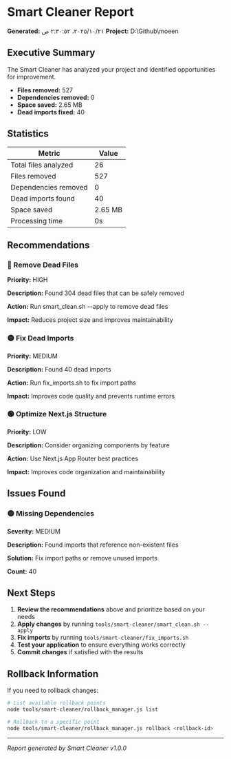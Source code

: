 # Smart Cleaner Report

**Generated:** ٢١‏/١٠‏/٢٠٢٥، ٢:٣٠:٥٢ ص
**Project:** D:\Github\moeen

## Executive Summary

The Smart Cleaner has analyzed your project and identified opportunities for improvement.

- **Files removed:** 527
- **Dependencies removed:** 0
- **Space saved:** 2.65 MB
- **Dead imports fixed:** 40

## Statistics

| Metric               | Value   |
| -------------------- | ------- |
| Total files analyzed | 26      |
| Files removed        | 527     |
| Dependencies removed | 0       |
| Dead imports found   | 40      |
| Space saved          | 2.65 MB |
| Processing time      | 0s      |

## Recommendations

### 🔴 Remove Dead Files

**Priority:** HIGH

**Description:** Found 304 dead files that can be safely removed

**Action:** Run smart_clean.sh --apply to remove dead files

**Impact:** Reduces project size and improves maintainability

### 🟡 Fix Dead Imports

**Priority:** MEDIUM

**Description:** Found 40 dead imports

**Action:** Run fix_imports.sh to fix import paths

**Impact:** Improves code quality and prevents runtime errors

### 🟢 Optimize Next.js Structure

**Priority:** LOW

**Description:** Consider organizing components by feature

**Action:** Use Next.js App Router best practices

**Impact:** Improves code organization and maintainability

## Issues Found

### 🟡 Missing Dependencies

**Severity:** MEDIUM

**Description:** Found imports that reference non-existent files

**Solution:** Fix import paths or remove unused imports

**Count:** 40

## Next Steps

1. **Review the recommendations** above and prioritize based on your needs
2. **Apply changes** by running `tools/smart-cleaner/smart_clean.sh --apply`
3. **Fix imports** by running `tools/smart-cleaner/fix_imports.sh`
4. **Test your application** to ensure everything works correctly
5. **Commit changes** if satisfied with the results

## Rollback Information

If you need to rollback changes:

```bash
# List available rollback points
node tools/smart-cleaner/rollback_manager.js list

# Rollback to a specific point
node tools/smart-cleaner/rollback_manager.js rollback <rollback-id>
```

---

_Report generated by Smart Cleaner v1.0.0_
